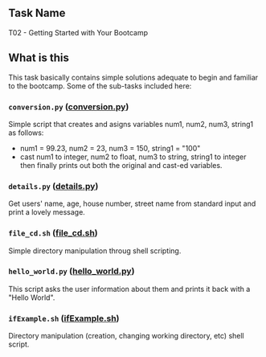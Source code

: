 ## Task Name
T02 - Getting Started with Your Bootcamp

## What is this
This task basically contains simple solutions adequate to begin and familiar to the bootcamp.
Some of the sub-tasks included here:

### `conversion.py` \([conversion.py](conversion.py)\)
Simple script that creates and asigns variables num1, num2, num3, string1 as follows:
- num1 = 99.23, num2 = 23, num3 = 150, string1 = "100"
- cast num1 to integer, num2 to float, num3 to string, string1 to integer
then finally prints out both the original and cast-ed variables.

### `details.py` \([details.py](details.py.py)\)
Get users' name, age, house number, street name from standard input and print a lovely message.

### `file_cd.sh` \([file_cd.sh](file_cd.sh)\)
Simple directory manipulation throug shell scripting.

### `hello_world.py` \([hello_world.py](hello_world.p)\)
This script asks the user information about them and prints it back with a "Hello World".

### `ifExample.sh` \([ifExample.sh](ifExample.sh)\)
Directory manipulation (creation, changing working directory, etc) shell script.
